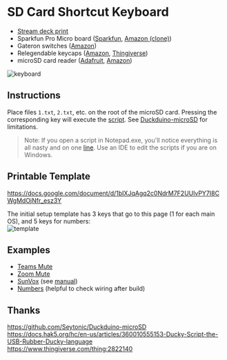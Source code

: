 # SD Card Shortcut Keyboard
- [Stream deck print](https://www.thingiverse.com/thing:5237714)
- Sparkfun Pro Micro board ([Sparkfun](https://www.sparkfun.com/products/12640), [Amazon (clone)](https://www.amazon.com/gp/product/B08BJNV1J3))
- Gateron switches ([Amazon](https://www.amazon.com/gp/product/B08JP8ZBKJ))
- Relegendable keycaps ([Amazon](https://www.amazon.com/X-keys-Keycap-Cherry-Compatible-Transparent/dp/B00FYO8EDC), [Thingiverse](https://www.thingiverse.com/thing:3791028))
- microSD card reader ([Adafruit](https://www.adafruit.com/product/254), [Amazon](https://www.amazon.com/gp/product/B07BJ2P6X6))

![keyboard](https://user-images.githubusercontent.com/8365885/142738102-05f94c7d-b109-4187-99c4-2cb9c0f05725.png)


## Instructions
Place files `1.txt`, `2.txt`, etc. on the root of the microSD card. Pressing the corresponding key will execute the [script](https://docs.hak5.org/hc/en-us/articles/360010555153-Ducky-Script-the-USB-Rubber-Ducky-language). See [Duckduino-microSD](https://github.com/Seytonic/Duckduino-microSD) for limitations.

> Note: If you open a script in Notepad.exe, you'll notice everything is all nasty and on one [line](https://www.cs.toronto.edu/~krueger/csc209h/tut/line-endings.html). Use an IDE to edit the scripts if you are on Windows. 

## Printable Template
https://docs.google.com/document/d/1bIXJqAgq2c0NdrM7F2UUlvPY7I8CWgMdOjNfr_esz3Y

The initial setup template has 3 keys that go to this page (1 for each main OS), and 5 keys for numbers:  
![template](https://user-images.githubusercontent.com/8365885/142738169-82577e94-50a0-46f7-82cb-1c1ffff12f3c.png)


## Examples
- [Teams Mute](./examples/teams/1.txt)
- [Zoom Mute](./examples/zoom/1.txt)
- [SunVox](./examples/sunvox) (see [manual](https://www.warmplace.ru/soft/sunvox/manual.php#kbd))
- [Numbers](./examples/numbers) (helpful to check wiring after build)

## Thanks
https://github.com/Seytonic/Duckduino-microSD  
https://docs.hak5.org/hc/en-us/articles/360010555153-Ducky-Script-the-USB-Rubber-Ducky-language  
https://www.thingiverse.com/thing:2822140
